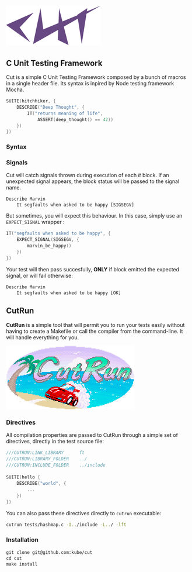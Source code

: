 
# ![Cut](./images/cut.png)
## C Unit Testing Framework


Cut is a simple C Unit Testing Framework composed by a bunch of macros in a single header file. Its syntax is inpired by Node testing framework Mocha.


```c
SUITE(hitchhiker, {
    DESCRIBE("Deep Thought", {
        IT("returns meaning of life",
            ASSERT(deep_thought() == 42))
    })
})

```

### Syntax



### Signals
Cut will catch signals thrown during execution of each *it* block. If an unexpected signal appears, the block status will be passed to the signal name.

```
Describe Marvin
    It segfaults when asked to be happy [SIGSEGV]
```

But sometimes, you will expect this behaviour. In this case, simply use an `EXPECT_SIGNAL` wrapper :

```c
IT("segfaults when asked to be happy", {
    EXPECT_SIGNAL(SIGSEGV, {
        marvin_be_happy()
    })
})
```

Your test will then pass succesfully, **ONLY** if block emitted the expected signal, or will fail otherwise:
```
Describe Marvin
    It segfaults when asked to be happy [OK]
```

## CutRun
**CutRun** is a simple tool that will permit you to run your tests easily without having to create a Makefile or call the compiler from the command-line. It will handle everything for you.

![CutRun](./images/cutrun.png)

### Directives

All compilation properties are passed to CutRun through a simple set of directives, directly in the test source file:

```c
///CUTRUN:LINK_LIBRARY      ft
///CUTRUN:LIBRARY_FOLDER    ../
///CUTRUN:INCLUDE_FOLDER    ../include

SUITE(hello {
	DESCRIBE("world", {
		...
	})
})
```

You can also pass these directives directly to `cutrun` executable:

```sh
cutrun tests/hashmap.c -I../include -L../ -lft
```

### Installation

```
git clone git@github.com:kube/cut
cd cut
make install
```
